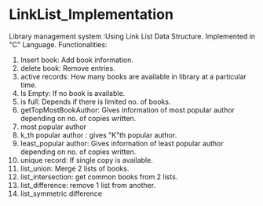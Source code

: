 # LinkList_Implementation
Library management system :Using Link List Data Structure. Implemented in "C" Language.
Functionalities:
1) Insert book: Add book information.
2) delete book: Remove entries.
3) active records: How many books are available in library at a particular time.
4) Is Empty: If no book is available.
5) is full: Depends if there is limited no. of books.
6) getTopMostBookAuthor: Gives information of most popular author depending on no. of copies written.
7) most popular author 
8) k_th popular author : gives "K"th popular author.
9) least_popular author: Gives information of least popular author depending on no. of copies written.     
10) unique record: If single copy is available.
11) list_union: Merge 2 lists of books.
12) list_intersection: get common books from 2 lists.
13) list_difference: remove 1 list from another.
14) list_symmetric difference
